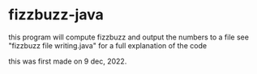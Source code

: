 # fizzbuzz-java

this program will compute fizzbuzz and output the numbers to a file
see "fizzbuzz file writing.java" for a full explanation of the code

this was first made on 9 dec, 2022.
